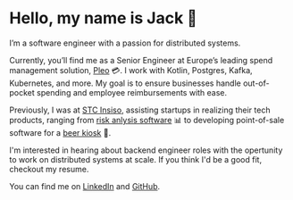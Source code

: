 # Hello, my name is Jack 👋

I’m a software engineer with a passion for distributed systems.

Currently, you’ll find me as a Senior Engineer at Europe’s leading spend management solution, [Pleo](https://pleo.io) 💳. I work with Kotlin, Postgres, Kafka, Kubernetes, and more. My goal is to ensure businesses handle out-of-pocket spending and employee reimbursements with ease.

Previously, I was at [STC Insiso](https://www.stcinsiso.com/), assisting startups in realizing their tech products, ranging from [risk anlysis software](https://salus-technical.com/software/bowtie-master/) 📊 to developing point-of-sale software for a [beer kiosk](https://www.ebar.co.uk/) 🍺.

I'm interested in hearing about backend engineer roles with the opertunity to work on distributed systems at scale. If you think I'd be a good fit, checkout my resume.

You can find me on [LinkedIn](https://www.linkedin.com/in/jicol95/) and [GitHub](https://github.com/jicol95).
